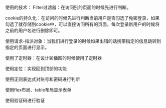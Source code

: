 使用的技术：
Filter过滤器：在访问别的页面的时候先进行判断。

cookie的持久化：在访问的时候先进行判断当前用户是否勾选了免密登录，如果勾选了就存储到cookie中，可以直接访问所有的页面，每次登录新用户的时候将之前的用户名进行删除即可。

使用请求-指派对象：当我们进行登录的时候如果出错的话携带指定的信息跳转到指定的页面进行显示。

使用了定时器：在设计轮播图的时候使用了定时器

使用定位：实现回到顶部的功能

使用正则表达式对账号和密码进行判断

使用flex布局、table布局显示表单

使用验证码进行验证
